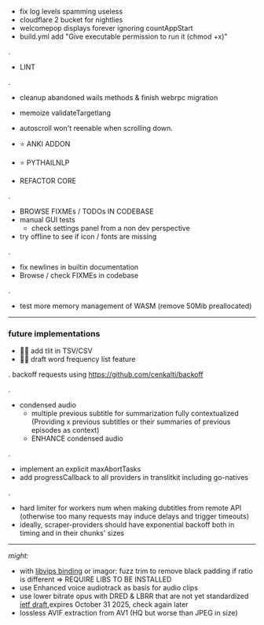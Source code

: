 - fix log levels spamming useless
- cloudflare 2 bucket for nightlies
- welcomepop displays forever ignoring countAppStart
- build.yml add "Give executable permission to run it (chmod +x)"

.
- LINT

.
- cleanup abandoned wails methods & finish webrpc migration
- memoize validateTargetlang
- autoscroll won't reenable when scrolling down.

- ⭐ ANKI ADDON
- ⭐ PYTHAILNLP
- REFACTOR CORE

.
- BROWSE FIXMEs / TODOs IN CODEBASE
- manual GUI tests
  - check settings panel from a non dev perspective
- try offline to see if icon / fonts are missing

.

- fix newlines in builtin documentation
- Browse / check FIXMEs in codebase

.
- test more memory management of WASM (remove 50Mib preallocated)




<hr>

### future implementations

- 🚧🚧 add tlit in TSV/CSV
- 🚧🚧 draft word frequency list feature

.
backoff requests using https://github.com/cenkalti/backoff

.
- condensed audio
  - multiple previous subtitle for summarization fully contextualized (Providing x previous subtitles or their summaries of previous episodes as context)
  - ENHANCE condensed audio

.

- implement an explicit maxAbortTasks
- add progressCallback to all providers in translitkit including go-natives

.
- hard limiter for workers num when making dubtitles from remote API (otherwise too many requests may induce delays and trigger timeouts)
- ideally, scraper-providers should have exponential backoff both in timing and in their chunks' sizes

<hr>

*might:*

- with [libvips binding](https://github.com/h2non/bimg) or imagor: fuzz trim to remove black padding if ratio is different => REQUIRE LIBS TO BE INSTALLED
- use Enhanced voice audiotrack as basis for audio clips
- use lower bitrate opus with DRED & LBRR that are not yet standardized [ietf draft](https://datatracker.ietf.org/doc/draft-ietf-mlcodec-opus-extension/),expires October 31 2025, check again later
- lossless AVIF extraction from AV1 (HQ but worse than JPEG in size)


